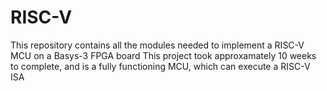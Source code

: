 # RISC-V
This repository contains all the modules needed to implement a RISC-V MCU on a Basys-3 FPGA board 
This project took approxamately 10 weeks to complete, and is a fully functioning MCU, which can execute a RISC-V ISA
